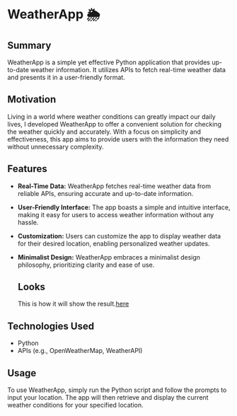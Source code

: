 # WeatherApp 🌦️

## Summary

WeatherApp is a simple yet effective Python application that provides up-to-date weather information. It utilizes APIs to fetch real-time weather data and presents it in a user-friendly format.

## Motivation

Living in a world where weather conditions can greatly impact our daily lives, I developed WeatherApp to offer a convenient solution for checking the weather quickly and accurately. With a focus on simplicity and effectiveness, this app aims to provide users with the information they need without unnecessary complexity.

## Features

- **Real-Time Data:** WeatherApp fetches real-time weather data from reliable APIs, ensuring accurate and up-to-date information.
- **User-Friendly Interface:** The app boasts a simple and intuitive interface, making it easy for users to access weather information without any hassle.
- **Customization:** Users can customize the app to display weather data for their desired location, enabling personalized weather updates.
- **Minimalist Design:** WeatherApp embraces a minimalist design philosophy, prioritizing clarity and ease of use.

  ## Looks
  This is how it will show the result.[here](https://github.com/HarshalUgale007/Mini-Projects/blob/main/Weather%20App%20using%20Python/WeatherApp.png)

## Technologies Used

- Python
- APIs (e.g., OpenWeatherMap, WeatherAPI)

## Usage

To use WeatherApp, simply run the Python script and follow the prompts to input your location. The app will then retrieve and display the current weather conditions for your specified location.
